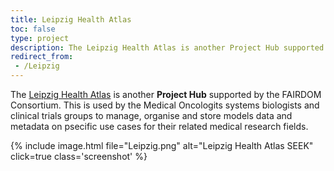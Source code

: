 ```yaml
---
title: Leipzig Health Atlas
toc: false
type: project
description: The Leipzig Health Atlas is another Project Hub supported by the FAIRDOM Consortium.
redirect_from:
 - /Leipzig
---
```




The [Leipzig Health Atlas](https://www.health-atlas.de) is another **Project Hub** supported by the FAIRDOM Consortium. This is used by the Medical Oncologits systems biologists and clinical trials groups to manage, organise and store models data and metadata on psecific use cases for their related medical research fields.


{% include image.html file="Leipzig.png" alt="Leipzig Health Atlas SEEK" click=true class='screenshot' %}

